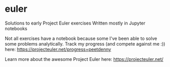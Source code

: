 # euler
Solutions to early Project Euler exercises
Written mostly in Jupyter notebooks

Not all exercises have a notebook because some I've been able to solve some problems analytically.
Track my progress (and compete against me :)) here: https://projecteuler.net/progress=peetdenny

Learn more about the awesome Project Euler here: https://projecteuler.net/
